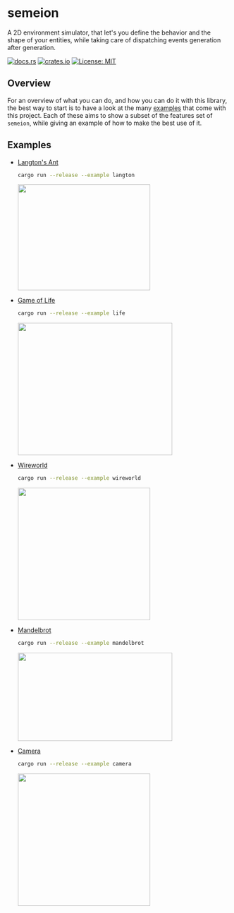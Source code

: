 # semeion

A 2D environment simulator, that let's you define the behavior and the shape
of your entities, while taking care of dispatching events generation after
generation.

[![docs.rs](https://docs.rs/semeion/badge.svg)](https://docs.rs/semeion)
[![crates.io](https://img.shields.io/crates/v/semeion.svg)](https://crates.io/crates/semeion)
[![License: MIT](https://img.shields.io/badge/License-MIT-blue.svg)](LICENSE)


## Overview

For an overview of what you can do, and how you can do it with this library, the
best way to start is to have a look at the many [examples](#examples) that come
with this project.
Each of these aims to show a subset of the features set of `semeion`, while
giving an example of how to make the best use of it.


## Examples

 - [Langton's Ant](https://en.wikipedia.org/wiki/Langton%27s_ant)

   ```bash
   cargo run --release --example langton
   ```
   <img src="../assets/langton.gif" width="300" height="240">

 - [Game of Life](https://en.wikipedia.org/wiki/Conway%27s_Game_of_Life)

   ```bash
   cargo run --release --example life
   ```
   <img src="../assets/life.gif" width="350" height="300">


 - [Wireworld](https://en.wikipedia.org/wiki/Wireworld)

   ```bash
   cargo run --release --example wireworld
   ```
   <img src="../assets/wireworld.gif" width="300" height="300">


 - [Mandelbrot](https://en.wikipedia.org/wiki/Mandelbrot_set)

   ```bash
   cargo run --release --example mandelbrot
   ```
   <img src="../assets/mandelbrot.gif" width="350" height="200">


 - [Camera](https://en.wikipedia.org/wiki/Transformation_matrix)

    ```bash
    cargo run --release --example camera
    ```
   <img src="../assets/camera.gif" width="300" height="300">
